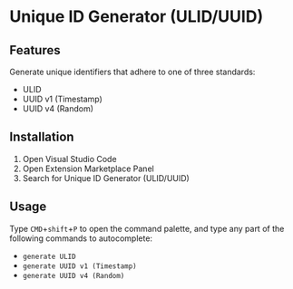 # Unique ID Generator (ULID/UUID)

## Features

Generate unique identifiers that adhere to one of three standards:
- ULID
- UUID v1 (Timestamp)
- UUID v4 (Random)

## Installation

1. Open Visual Studio Code
1. Open Extension Marketplace Panel
1. Search for Unique ID Generator (ULID/UUID)

## Usage

Type `CMD`+`shift`+`P` to open the command palette, and type any part of the following commands to autocomplete:
- `generate ULID`
- `generate UUID v1 (Timestamp)`
- `generate UUID v4 (Random)`
